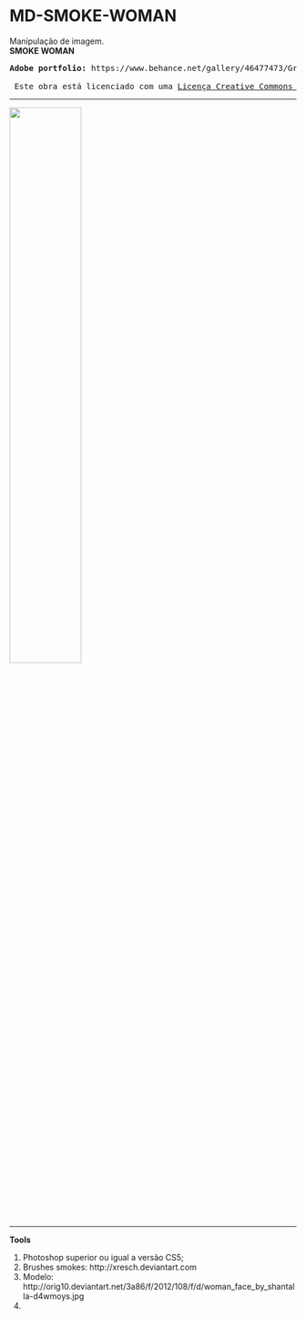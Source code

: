 # MD-SMOKE-WOMAN

Manipulação de imagem.
<br><b>SMOKE WOMAN</b><br>

<pre>
<b>Adobe portfolio:</b> https://www.behance.net/gallery/46477473/Graphic-Design-Woman<br>
<img scr="https://s5.postimg.org/fuybv4a87/licen_a_de_uso.png"> Este obra está licenciado com uma <a href="https://creativecommons.org/licenses/by-sa/4.0/">Licença Creative Commons Atribuição-CompartilhaIgual 4.0 Internacional.</a>
</pre>

<hr>
<img src='https://s5.postimg.org/whfw4735z/woman_smoke_2.jpg' width="50%" heigth="50%" align="center">
<hr>
<b>Tools</b>
<ol>
<li>Photoshop superior ou igual a versão CS5;</li>
<li>Brushes smokes: http://xresch.deviantart.com</li>
<li>Modelo: http://orig10.deviantart.net/3a86/f/2012/108/f/d/woman_face_by_shantalla-d4wmoys.jpg</li>
<li></li>
</ol>
